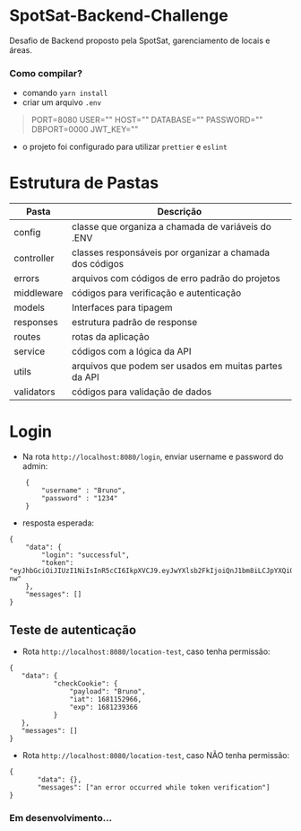 # SpotSat-Backend-Challenge

Desafio de Backend proposto pela SpotSat, garenciamento de locais e áreas.

### Como compilar?
- comando `yarn install`
- criar um arquivo  `.env`
>  PORT=8080
>  USER=""
>  HOST=""
>  DATABASE=""
>  PASSWORD=""
>  DBPORT=0000
>  JWT_KEY=""
- o projeto foi configurado para utilizar  `prettier` e `eslint`

# Estrutura de Pastas

|      Pasta  | Descrição                  |
|----------------|-------------------------|
|config  | classe que organiza a chamada de variáveis do .ENV           |
|controller | classes responsáveis por organizar a chamada dos códigos           |
|errors|	arquivos com códigos de erro padrão do projetos            |
|middleware| códigos para verificação e autenticação            |
|models| Interfaces para tipagem            |
|responses| estrutura padrão de response          |
|routes | rotas da aplicação           |
|service| códigos com a lógica da API           |
|utils| arquivos que podem ser usados em muitas partes da API           |
|validators| códigos para validação de dados            |

# Login

- Na rota `http://localhost:8080/login`, enviar username e password do admin:
```
	{ 
		"username" : "Bruno",
		"password" : "1234"
	}
 ```
- resposta esperada: 
```
{
	"data": {
		"login": "successful",
		"token": "eyJhbGciOiJIUzI1NiIsInR5cCI6IkpXVCJ9.eyJwYXlsb2FkIjoiQnJ1bm8iLCJpYXQiOjE2ODExNDM5MzYsImV4cCI6MTY4MTIzMDMzNn0.BDjWYCLBugxymwYlzftNdt9D5I9t2rPsDksqtXdT-nw"
	},
	"messages": []
}
 ```
 
## Teste de autenticação

- Rota `http://localhost:8080/location-test`, caso tenha permissão:
 ```
{
	"data": {
			"checkCookie": {
				"payload": "Bruno",
				"iat": 1681152966,
				"exp": 1681239366
			}
	},
	"messages": []
}
 ```

- Rota `http://localhost:8080/location-test`, caso NÃO tenha permissão:
 ```
{
		"data": {},
		"messages": ["an error occurred while token verification"]
}
 ```


### Em desenvolvimento...

